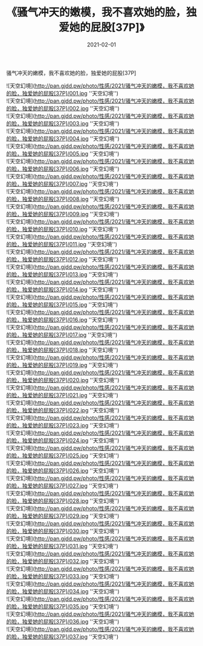 ﻿---
layout: post
title:  《骚气冲天的嫩模，我不喜欢她的脸，独爱她的屁股[37P]》
date:   2021-02-01
img: http://pan.gjdd.pw/photo/性感/2021/骚气冲天的嫩模，我不喜欢她的脸，独爱她的屁股[37P]/000.jpg
categories: [美女, 性感, 泳衣]
---

骚气冲天的嫩模，我不喜欢她的脸，独爱她的屁股[37P]



![天空幻境](http://pan.gjdd.pw/photo/性感/2021/骚气冲天的嫩模，我不喜欢她的脸，独爱她的屁股[37P]/001.jpg ''天空幻境'') <br>
![天空幻境](http://pan.gjdd.pw/photo/性感/2021/骚气冲天的嫩模，我不喜欢她的脸，独爱她的屁股[37P]/002.jpg ''天空幻境'') <br>
![天空幻境](http://pan.gjdd.pw/photo/性感/2021/骚气冲天的嫩模，我不喜欢她的脸，独爱她的屁股[37P]/003.jpg ''天空幻境'') <br>
![天空幻境](http://pan.gjdd.pw/photo/性感/2021/骚气冲天的嫩模，我不喜欢她的脸，独爱她的屁股[37P]/004.jpg ''天空幻境'') <br>
![天空幻境](http://pan.gjdd.pw/photo/性感/2021/骚气冲天的嫩模，我不喜欢她的脸，独爱她的屁股[37P]/005.jpg ''天空幻境'') <br>
![天空幻境](http://pan.gjdd.pw/photo/性感/2021/骚气冲天的嫩模，我不喜欢她的脸，独爱她的屁股[37P]/006.jpg ''天空幻境'') <br>
![天空幻境](http://pan.gjdd.pw/photo/性感/2021/骚气冲天的嫩模，我不喜欢她的脸，独爱她的屁股[37P]/007.jpg ''天空幻境'') <br>
![天空幻境](http://pan.gjdd.pw/photo/性感/2021/骚气冲天的嫩模，我不喜欢她的脸，独爱她的屁股[37P]/008.jpg ''天空幻境'') <br>
![天空幻境](http://pan.gjdd.pw/photo/性感/2021/骚气冲天的嫩模，我不喜欢她的脸，独爱她的屁股[37P]/009.jpg ''天空幻境'') <br>
![天空幻境](http://pan.gjdd.pw/photo/性感/2021/骚气冲天的嫩模，我不喜欢她的脸，独爱她的屁股[37P]/010.jpg ''天空幻境'') <br>
![天空幻境](http://pan.gjdd.pw/photo/性感/2021/骚气冲天的嫩模，我不喜欢她的脸，独爱她的屁股[37P]/011.jpg ''天空幻境'') <br>
![天空幻境](http://pan.gjdd.pw/photo/性感/2021/骚气冲天的嫩模，我不喜欢她的脸，独爱她的屁股[37P]/012.jpg ''天空幻境'') <br>
![天空幻境](http://pan.gjdd.pw/photo/性感/2021/骚气冲天的嫩模，我不喜欢她的脸，独爱她的屁股[37P]/013.jpg ''天空幻境'') <br>
![天空幻境](http://pan.gjdd.pw/photo/性感/2021/骚气冲天的嫩模，我不喜欢她的脸，独爱她的屁股[37P]/014.jpg ''天空幻境'') <br>
![天空幻境](http://pan.gjdd.pw/photo/性感/2021/骚气冲天的嫩模，我不喜欢她的脸，独爱她的屁股[37P]/015.jpg ''天空幻境'') <br>
![天空幻境](http://pan.gjdd.pw/photo/性感/2021/骚气冲天的嫩模，我不喜欢她的脸，独爱她的屁股[37P]/016.jpg ''天空幻境'') <br>
![天空幻境](http://pan.gjdd.pw/photo/性感/2021/骚气冲天的嫩模，我不喜欢她的脸，独爱她的屁股[37P]/017.jpg ''天空幻境'') <br>
![天空幻境](http://pan.gjdd.pw/photo/性感/2021/骚气冲天的嫩模，我不喜欢她的脸，独爱她的屁股[37P]/018.jpg ''天空幻境'') <br>
![天空幻境](http://pan.gjdd.pw/photo/性感/2021/骚气冲天的嫩模，我不喜欢她的脸，独爱她的屁股[37P]/019.jpg ''天空幻境'') <br>
![天空幻境](http://pan.gjdd.pw/photo/性感/2021/骚气冲天的嫩模，我不喜欢她的脸，独爱她的屁股[37P]/020.jpg ''天空幻境'') <br>
![天空幻境](http://pan.gjdd.pw/photo/性感/2021/骚气冲天的嫩模，我不喜欢她的脸，独爱她的屁股[37P]/021.jpg ''天空幻境'') <br>
![天空幻境](http://pan.gjdd.pw/photo/性感/2021/骚气冲天的嫩模，我不喜欢她的脸，独爱她的屁股[37P]/022.jpg ''天空幻境'') <br>
![天空幻境](http://pan.gjdd.pw/photo/性感/2021/骚气冲天的嫩模，我不喜欢她的脸，独爱她的屁股[37P]/023.jpg ''天空幻境'') <br>
![天空幻境](http://pan.gjdd.pw/photo/性感/2021/骚气冲天的嫩模，我不喜欢她的脸，独爱她的屁股[37P]/024.jpg ''天空幻境'') <br>
![天空幻境](http://pan.gjdd.pw/photo/性感/2021/骚气冲天的嫩模，我不喜欢她的脸，独爱她的屁股[37P]/025.jpg ''天空幻境'') <br>
![天空幻境](http://pan.gjdd.pw/photo/性感/2021/骚气冲天的嫩模，我不喜欢她的脸，独爱她的屁股[37P]/026.jpg ''天空幻境'') <br>
![天空幻境](http://pan.gjdd.pw/photo/性感/2021/骚气冲天的嫩模，我不喜欢她的脸，独爱她的屁股[37P]/027.jpg ''天空幻境'') <br>
![天空幻境](http://pan.gjdd.pw/photo/性感/2021/骚气冲天的嫩模，我不喜欢她的脸，独爱她的屁股[37P]/028.jpg ''天空幻境'') <br>
![天空幻境](http://pan.gjdd.pw/photo/性感/2021/骚气冲天的嫩模，我不喜欢她的脸，独爱她的屁股[37P]/029.jpg ''天空幻境'') <br>
![天空幻境](http://pan.gjdd.pw/photo/性感/2021/骚气冲天的嫩模，我不喜欢她的脸，独爱她的屁股[37P]/030.jpg ''天空幻境'') <br>
![天空幻境](http://pan.gjdd.pw/photo/性感/2021/骚气冲天的嫩模，我不喜欢她的脸，独爱她的屁股[37P]/031.jpg ''天空幻境'') <br>
![天空幻境](http://pan.gjdd.pw/photo/性感/2021/骚气冲天的嫩模，我不喜欢她的脸，独爱她的屁股[37P]/032.jpg ''天空幻境'') <br>
![天空幻境](http://pan.gjdd.pw/photo/性感/2021/骚气冲天的嫩模，我不喜欢她的脸，独爱她的屁股[37P]/033.jpg ''天空幻境'') <br>
![天空幻境](http://pan.gjdd.pw/photo/性感/2021/骚气冲天的嫩模，我不喜欢她的脸，独爱她的屁股[37P]/034.jpg ''天空幻境'') <br>
![天空幻境](http://pan.gjdd.pw/photo/性感/2021/骚气冲天的嫩模，我不喜欢她的脸，独爱她的屁股[37P]/035.jpg ''天空幻境'') <br>
![天空幻境](http://pan.gjdd.pw/photo/性感/2021/骚气冲天的嫩模，我不喜欢她的脸，独爱她的屁股[37P]/036.jpg ''天空幻境'') <br>
![天空幻境](http://pan.gjdd.pw/photo/性感/2021/骚气冲天的嫩模，我不喜欢她的脸，独爱她的屁股[37P]/037.jpg ''天空幻境'') <br>